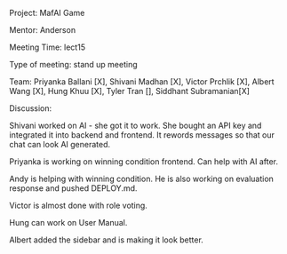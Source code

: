 Project: MafAI Game

Mentor: Anderson

Meeting Time: lect15

Type of meeting: stand up meeting

Team: Priyanka Ballani [X], Shivani Madhan [X], Victor Prchlik [X], Albert Wang [X], Hung Khuu [X], Tyler Tran [], Siddhant Subramanian[X]

Discussion:

Shivani worked on AI - she got it to work. She bought an API key and integrated it into backend and frontend. It rewords messages so that our chat can look AI generated.

Priyanka is working on winning condition frontend. Can help with AI after. 

Andy is helping with winning condition. He is also working on evaluation response and pushed DEPLOY.md. 

Victor is almost done with role voting. 

Hung can work on User Manual. 

Albert added the sidebar and is making it look better. 

